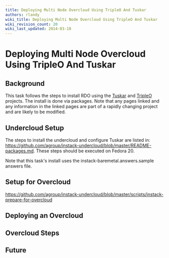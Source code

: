 ```yaml
---
title: Deploying Multi Node Overcloud Using TripleO And Tuskar
authors: rlandy
wiki_title: Deploying Multi Node Overcloud Using TripleO And Tuskar
wiki_revision_count: 20
wiki_last_updated: 2014-03-18
---
```


# Deploying Multi Node Overcloud Using TripleO And Tuskar

## Background

This task follows the steps to install RDO using the [Tuskar](//wiki.openstack.org/wiki/TripleO/Tuskar) and [TripleO](//wiki.openstack.org/wiki/TripleO) projects. The install is done via packages. Note that any pages linked and any information in the linked pages are part of a rapidly changing project and are likely to be modified.

## Undercloud Setup

The steps to install the undercloud and configure Tuskar are listed in: <https://github.com/agroup/instack-undercloud/blob/master/README-packages.md>. These steps should be executed on Fedora 20.

Note that this task's install uses the instack-baremetal.answers.sample answers file.

## Setup for Overcloud

<https://github.com/agroup/instack-undercloud/blob/master/scripts/instack-prepare-for-overcloud>

## Deploying an Overcloud

## Overcloud Steps

## Future
